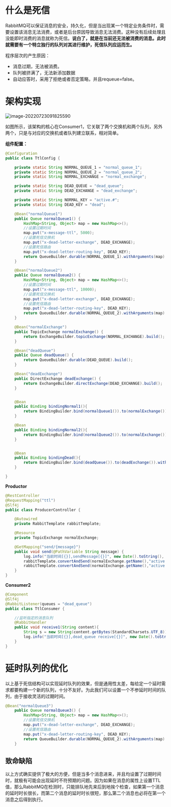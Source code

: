 # 什么是死信

RabbitMQ可以保证消息的安全，持久化，但是当出现某一个特定业务条件时，需要设置该消息无法消费，或者是后台原因导致消息无法消费。这种没有后续处理且没能即时消费的消息就称为死信。**说白了，就是在当前还无法被消费的消息。此时就需要有一个特立独行的队列对其进行维护，死信队列应运而生。**

程序层次的产生原因：

+ 消息过期，无法被消费。
+ 队列被挤满了，无法新添加数据
+ 自动应答时，采用了拒绝或者否定策略，并且requeue=false。




# 架构实现

![image-20220723091825590](https://lizhuo-file.oss-cn-hangzhou.aliyuncs.com/img/image-20220723091825590.png)

如图所示，该架构的核心在Consumer1，它关联了两个交换机和两个队列，另外两个，只是与对应的交换机或者队列建立联系，相对简单。

**组件配置：**

```java
@Configuration
public class TtlConfig {

	private static String NORMAL_QUEUE_1 = "normal_queue_1";
	private static String NORMAL_QUEUE_2 = "normal_queue_2";
	private static String NORMAL_EXCHANGE = "normal_exchange";

	private static String DEAD_QUEUE = "dead_queue";
	private static String DEAD_EXCHANGE = "dead_exchange";

	private static String NORMAL_KEY = "active.#";
	private static String DEAD_KEY = "dead";

	@Bean("normalQueue1")
	public Queue normalQueue1() {
		HashMap<String, Object> map = new HashMap<>();
		//设置过期时间
		map.put("x-message-ttl", 5000);
		//设置死信交换机
		map.put("x-dead-letter-exchange", DEAD_EXCHANGE);
		//设置死信路由
		map.put("x-dead-letter-routing-key", DEAD_KEY);
		return QueueBuilder.durable(NORMAL_QUEUE_1).withArguments(map).build();
	}

	@Bean("normalQueue2")
	public Queue normalQueue2() {
		HashMap<String, Object> map = new HashMap<>();
		//设置过期时间
		map.put("x-message-ttl", 10000);
		//设置死信交换机
		map.put("x-dead-letter-exchange", DEAD_EXCHANGE);
		//设置死信路由
		map.put("x-dead-letter-routing-key", DEAD_KEY);
		return QueueBuilder.durable(NORMAL_QUEUE_2).withArguments(map).build();
	}

	@Bean("normalExchange")
	public TopicExchange normalExchange() {
		return ExchangeBuilder.topicExchange(NORMAL_EXCHANGE).build();
	}

	@Bean("deadQueue")
	public Queue deadQueue() {
		return QueueBuilder.durable(DEAD_QUEUE).build();
	}

	@Bean("deadExchange")
	public DirectExchange deadExchange() {
		return ExchangeBuilder.directExchange(DEAD_EXCHANGE).build();
	}


	@Bean
	public Binding bindingNormal1(){
		return BindingBuilder.bind(normalQueue1()).to(normalExchange()).with("active.5");
	}

	@Bean
	public Binding bindingNormal2(){
		return BindingBuilder.bind(normalQueue2()).to(normalExchange()).with("active.10");
	}


	@Bean
	public Binding bindingDead(){
		return BindingBuilder.bind(deadQueue()).to(deadExchange()).with(DEAD_KEY);
	}

}
```

**Productor**

```java
@RestController
@RequestMapping("ttl")
@Slf4j
public class ProducerController {

	@Autowired
	private RabbitTemplate rabbitTemplate;

	@Resource
	private TopicExchange normalExchange;

	@GetMapping("send/{message}")
	public void send(@PathVariable String message) {
		log.info("当前时间[{}],sendMessage[{}]", new Date().toString(), message);
		rabbitTemplate.convertAndSend(normalExchange.getName(),"active.5",message);
		rabbitTemplate.convertAndSend(normalExchange.getName(),"active.10",message);
	}
}
```

**Consumer2**

```java
@Component
@Slf4j
@RabbitListener(queues = "dead_queue")
public class TtlConsumer {

	//监听指定的消息队列
	@RabbitHandler
	public void receive1(String content){
		String s = new String(content.getBytes(StandardCharsets.UTF_8));
		log.info("当前时间[{}],dead_queue receive[{}]", new Date().toString(), s);
	}
}
```

# 延时队列的优化

以上基于死信结构可以实现延时队列的效果，但是通用性太差，每给定一个延时需求都要构建一个新的队列，十分不友好。为此我们可以设置一个不参延时时间的队列，由于接收灵活的过期时间。

```java
@Bean("normalQueue3")
	public Queue normalQueue3() {
		HashMap<String, Object> map = new HashMap<>();
		//设置死信交换机
		map.put("x-dead-letter-exchange", DEAD_EXCHANGE);
		//设置死信路由
		map.put("x-dead-letter-routing-key", DEAD_KEY);
		return QueueBuilder.durable(NORMAL_QUEUE_2).withArguments(map).build();
	}

```

## 致命缺陷

以上方式确实提供了极大的方便，但是当多个消息进来，并且均设置了过期时间时，就极有可能会出现延时不符预期的问题。因为如果在消息的属性上设置TTL值，那么RabbitMQ在检测时，只能排队地先来后到地挨个检查，如果第一个消息的延时时长很长，而第二个消息的延时时长很短，那么第二个消息也必将在第一个消息之后得到执行。 